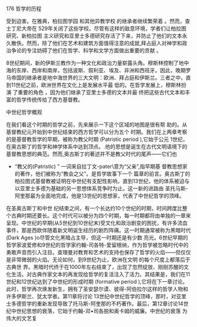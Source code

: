 176 哲学的历程

受到迫害。在雅典，柏拉图学园 和其他异教学校 的继承者继续繁荣着 。然而，查士丁尼大帝在 529年关闭了这些学校。尽管有这样的敌意环境，学者们让柏拉图研究、新柏拉图 主义研究和亚里士多德研究存活了下来，并防止了他们的文本永久散佚。然而，除了他们在艺术和建筑方面值得注意的成就,拜占庭人对神学和政治争论的专注妨碍了他们在哲学、科学和文学方面做出重要的贡献 。

8世纪期间，新的伊斯兰教作为一种文化和政治力量崭露头角。穆斯林控制了地中海的东岸、西岸和南岸，包括波斯、叙利亚、埃及、非洲和西班牙。因此，晚期罗马帝国的继承者是地中海世界的三大文明：欧洲、拜占庭和伊斯兰。三者之中，直到11世纪之前，欧洲世界在文化上是发展水平最 低的。在哲学发展上，穆斯林扮演 了重要的角色 ，因为他们继承了亚里士多德的文本并最 终把这些古代文本和丰富的哲学传统传给了西方基督教。

中世纪哲学概观

在我们看这个时期的哲学之前，先来展示一下这个区域的地图是很有帮 助的。从基督教纪元开始到中世纪结束的西方哲学可以分为五个 时期。我们在上两章考察的是基督教哲学的早期，被称为教父时期 (Patristic  period  ),它始于公元 1世纪，在奥古斯丁的哲学和神学体系中达到顶点。.他的思想是诞生在古代文明语境下的基督教思想的典范。然而,奥古斯丁的著述并不是教父时代的尾声——它们也

* “教父的(Patristic) ” 一词来自拉丁文-pater\意为“父亲”,指早期基 督教思想家 的著作，他们被称为“教会之父”。是哲学故事下一个 篇章的前言。奥古斯丁的柏拉图式基督教被证明在中世纪有支配性影响，直到13世纪，他的体系被迫与以亚里士多德为基础的另一思想体系竞争时为止。这一新的进路由 圣托马斯-阿奎那最为全面地完成，他是13世纪的思想家，代表了中世纪哲学的顶峰。

在圣奥古斯丁和中世 纪结束之间，有一个长达约10个世纪的时期，时间跨度比整个古典时期还要长。这个时代可以被分为四个时期，每一时期都将由单独的一章来呈现。中世纪的早期(从5世纪到10世纪末)受文化和政治剧变的困扰，有许多流血事件，那是西欧伴随着新文明诞生经历的剧烈阵痛。这一时期通常被称为黑暗时代(Dark  Ages  )o尽管文化黑暗占主导，但这一时期还是有少数 亮光。6世纪早期的哲学家波爱修和9世纪的哲学家约翰-司各特-爱留根纳，作为哲学被忽略时代中的勇敢声音而引入注目。查理曼对教育和艺术的支持也保存了哲学的火焰——但仅仅是非常微弱的火焰。无论如何，到9世纪为止，欧洲在文明 的每个尺度上都落后于古典世 界。黑暗时代终于在1000年左右结束了，出现了忽然绽放、刚刚苏醒的文化生活。对古典作家文本的再发现给哲学的复活注入了活力。其结果是，我们在11世纪和12世纪达到了中世纪的形成时期 (formative  period ),它将在下一章讨论。此时，哲学再次焕发新生，拥有了圣安瑟尔谟、彼得-阿伯拉尔这样的哲学人物和许多伊斯兰、犹太学者。第11章将讨论 13世纪中世纪哲学的顶峰，那时，对亚里士多德哲学的重新发现导致了托马斯-阿奎那的不朽著作。最后，第12章讨论14世纪中世纪思想的衰落，它始于约翰-邓•司各脱和奥卡姆的威廉。中世纪的衰落 为伟大的文艺复

